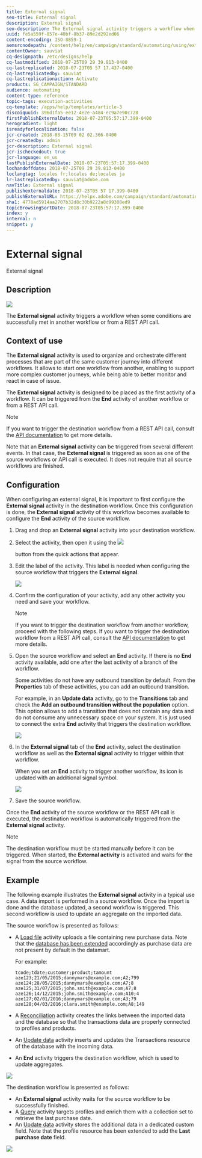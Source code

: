 ```yaml
---
title: External signal
seo-title: External signal
description: External signal
seo-description: The External signal activity triggers a workflow when some conditions are successfully met in another workflow.
uuid: fe5a559f-857e-40bf-8b37-89e2d292ed06
content-encoding: ISO-8859-1
aemsrcnodepath: /content/help/en/campaign/standard/automating/using/external-signal
contentOwner: sauviat
cq-designpath: /etc/designs/help
cq-lastmodified: 2018-07-25T09 29 39.813-0400
cq-lastreplicated: 2018-07-23T05 57 17.437-0400
cq-lastreplicatedby: sauviat
cq-lastreplicationaction: Activate
products: SG_CAMPAIGN/STANDARD
audience: automating
content-type: reference
topic-tags: execution-activities
cq-template: /apps/help/templates/article-3
discoiquuid: 396d1fa5-ee12-4e2e-a484-ec9a7e90c728
firstPublishExternalDate: 2018-07-23T05:57:17.399-0400
herogradient: light
isreadyforlocalization: false
jcr-created: 2018-03-15T09 02 02.366-0400
jcr-createdby: admin
jcr-description: External signal
jcr-ischeckedout: true
jcr-language: en_us
lastPublishExternalDate: 2018-07-23T05:57:17.399-0400
lochandoffdate: 2018-07-25T09 29 39.813-0400
loclangtag: locales fr;locales de;locales ja
lr-lastreplicatedby: sauviat@adobe.com
navTitle: External signal
publishexternaldate: 2018-07-23T05 57 17.399-0400
publishExternalURL: https://helpx.adobe.com/campaign/standard/automating/using/external-signal.html
sha1: 4778ad5914aa2707b32d8c30b9222a8d99308ed9
topicBrowsingSortDate: 2018-07-23T05:57:17.399-0400
index: y
internal: n
snippet: y
---
```


# External signal

External signal

## Description

![](assets/signal.png)

The **External signal** activity triggers a workflow when some conditions are successfully met in another workflow or from a REST API call.

## Context of use

The **External signal** activity is used to organize and orchestrate different processes that are part of the same customer journey into different workflows. It allows to start one workflow from another, enabling to support more complex customer journeys, while being able to better monitor and react in case of issue.

The **External signal** activity is designed to be placed as the first activity of a workflow. It can be triggered from the **End** activity of another workflow or from a REST API call.

>[!NOTE]
>
>If you want to trigger the destination workflow from a REST API call, consult the [API documentation](https://docs.campaign.adobe.com/doc/standard/en/api/ACS_API.html#triggering-a-signal-activity) to get more details.

Note that an **External signal** activity can be triggered from several different events. In that case, the **External signal** is triggered as soon as one of the source workflows or API call is executed. It does not require that all source workflows are finished.

## Configuration

When configuring an external signal, it is important to first configure the **External signal** activity in the destination workflow. Once this configuration is done, the **External signal** activity of this workflow becomes available to configure the **End** activity of the source workflow.

1. Drag and drop an **External signal** activity into your destination workflow.
1. Select the activity, then open it using the  ![](assets/edit_darkgrey-24px.png)

   button from the quick actions that appear.
1. Edit the label of the activity. This label is needed when configuring the source workflow that triggers the **External signal**.

   ![](assets/external_signal_configuration.png)

1. Confirm the configuration of your activity, add any other activity you need and save your workflow.

   >[!NOTE]
   >
   >If you want to trigger the destination workflow from another workflow, proceed with the following steps. If you want to trigger the destination workflow from a REST API call, consult the [API documentation](https://docs.campaign.adobe.com/doc/standard/en/api/ACS_API.html#triggering-a-signal-activity) to get more details.

1. Open the source workflow and select an **End** activity. If there is no **End** activity available, add one after the last activity of a branch of the workflow.

   Some activities do not have any outbound transition by default. From the **Properties** tab of these activities, you can add an outbound transition.

   For example, in an **Update data** activity, go to the **Transitions** tab and check the **Add an outbound transition without the population** option. This option allows to add a transition that does not contain any data and do not consume any unnecessary space on your system. It is just used to connect the extra **End** activity that triggers the destination workflow.

   ![](assets/external_signal_empty_transition.png)

1. In the **External signal** tab of the **End** activity, select the destination workflow as well as the **External signal** activity to trigger within that workflow.

   When you set an **End** activity to trigger another workflow, its icon is updated with an additional signal symbol.

   ![](assets/external_signal_end.png)

1. Save the source workflow.

Once the **End** activity of the source workflow or the REST API call is executed, the destination workflow is automatically triggered from the **External signal** activity.

>[!NOTE]
>
>The destination workflow must be started manually before it can be triggered. When started, the **External activity** is activated and waits for the signal from the source workflow.

## Example

The following example illustrates the **External signal** activity in a typical use case. A data import is performed in a source workflow. Once the import is done and the database updated, a second workflow is triggered. This second workflow is used to update an aggregate on the imported data.

The source workflow is presented as follows:

* A [Load file](../../automating/using/load-file.md) activity uploads a file containing new purchase data. Note that the [database has been extended](../../developing/using/data-model-concepts.md) accordingly as purchase data are not present by default in the datamart.

  For example:

  ```
  tcode;tdate;customer;product;tamount
  aze123;21/05/2015;dannymars@example.com;A2;799
  aze124;28/05/2015;dannymars@example.com;A7;8
  aze125;31/07/2015;john.smith@example.com;A7;8
  aze126;14/12/2015;john.smith@example.com;A10;4
  aze127;02/01/2016;dannymars@example.com;A3;79
  aze128;04/03/2016;clara.smith@example.com;A8;149
  ```

* A [Reconciliation](../../automating/using/reconciliation.md) activity creates the links between the imported data and the database so that the transactions data are properly connected to profiles and products.
* An [Update data](../../automating/using/update-data.md) activity inserts and updates the Transactions resource of the database with the incoming data.
* An **End** activity triggers the destination workflow, which is used to update aggregates.

![](assets/signal_example_source1.png)

The destination workflow is presented as follows:

* An **External signal** activity waits for the source workflow to be successfully finished.
* A [Query](../../automating/using/query.md#enriching-data) activity targets profiles and enrich them with a collection set to retrieve the last purchase date.
* An [Update data](../../automating/using/update-data.md) activity stores the additional data in a dedicated custom field. Note that the profile resource has been extended to add the **Last purchase date** field.

![](assets/signal_example_source2.png)

